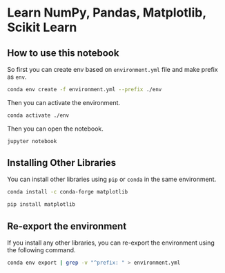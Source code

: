 # Learn NumPy, Pandas, Matplotlib, Scikit Learn

## How to use this notebook

So first you can create env based on `environment.yml` file and make prefix as `env`. 

```bash
conda env create -f environment.yml --prefix ./env
```

Then you can activate the environment.
```bash
conda activate ./env
```

Then you can open the notebook.
```bash
jupyter notebook
```

## Installing Other Libraries

You can install other libraries using `pip` or `conda` in the same environment.

```bash
conda install -c conda-forge matplotlib
```

```bash
pip install matplotlib
```

## Re-export the environment

If you install any other libraries, you can re-export the environment using the following command.

```bash
conda env export | grep -v "^prefix: " > environment.yml
```
